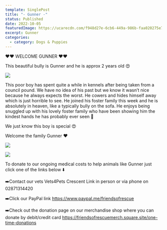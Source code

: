 ```yaml
---
template: SinglePost
title: "- Gunner -"
status: Published
date: 2022-10-05
featuredImage: https://ucarecdn.com/f948d27e-6cb6-449a-986b-faa020275e7c/-/crop/703x405/0,106/-/preview/
excerpt: Gunner
categories:
  - category: Dogs & Puppies
---
```

❤️❤️ WELCOME GUNNER ❤️❤️


This beautiful bully is Gunner and he is approx 2 years old 😍

![](https://ucarecdn.com/5aa88e5e-a360-4272-a024-d53025ecfedc/)


This poor boy has spent quite a while in kennels after being taken from a council pound. We have no idea of his past but we know it wasn’t nice because he always expects the worst. He cowers and hides himself away which is just horrible to see.
He joined his foster family this week and he is absolutely in heaven, like a typically bully on the sofa. He enjoys being snuggled up with his lovely foster family who have been showing him the kindest hands he has probably ever seen 🤗 


We just know this boy is special 😍 

Welcome the family Gunner ❤️

![](https://ucarecdn.com/5ab39c85-5c86-4de5-aaeb-25683c513040/)

![](https://ucarecdn.com/a065b767-55a5-4e97-a773-8292c03a313b/)

To donate to our ongoing medical costs to help animals like Gunner just click one of the links below ⬇️ 


➡️Contact our vets Vets4Pets Crescent Link in person or via phone on 02871314420


➡️Click our PayPal link
https://www.paypal.me/friendsofrescue


➡️Check out the donation page on our merchandise shop where you can donate by debit/credit card
https://friendsofrescuemerch.square.site/one-time-donations
